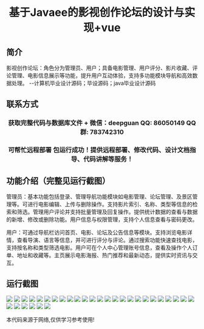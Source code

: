 <p><h1 align="center">基于Javaee的影视创作论坛的设计与实现+vue</h1></p>

## 简介
影视创作论坛：角色分为管理员、用户；具备电影管理、用户评分、影片收藏、评论管理、电影信息展示等功能，提升用户互动体验，支持多功能模块导航和高效数据处理。    --计算机毕业设计源码；毕设源码；java毕业设计源码


## 联系方式
<p><h3 align="center">获取完整代码与数据库文件 + 微信：deepguan QQ: 86050149 QQ群: 783742310</h3></p>
<p><h3 align="center">可帮忙远程部署 包运行成功！提供远程部署、修改代码、设计文档指导、代码讲解等服务！</h3></p>

## 功能介绍（完整见运行截图）
管理员：基本功能包括登录、管理导航功能模块如电影管理、论坛管理、及景区管理等。可进行电影编辑、上传与删除操作。支持影片索引、名称、类型等信息的检索和筛选。管理用户评论并支持批量管理及回复操作。提供统计数据的查看与数据的新增、修改或删除功能。用户信息与权限管理，支持个人信息查看与密码更改。

用户：可通过导航栏访问首页、电影、论坛及公告信息等模块。支持浏览电影详情，查看导演、语言等信息，并可进行评分与评论。通过搜索功能快速查找电影，支持按名称和类型筛选电影。用户可在个人中心管理账号信息，查看及操作个人订单、地址和收藏等。主页展示电影海报、热门推荐和最新动态，提供实时资讯与交互。


## 运行截图
![](img/001.jpg)
![](img/002.jpg)
![](img/003.jpg)
![](img/004.jpg)
![](img/005.jpg)
![](img/006.jpg)
![](img/007.jpg)
![](img/008.jpg)
![](img/009.jpg)
![](img/010.jpg)
![](img/011.jpg)
![](img/012.jpg)
![](img/013.jpg)
![](img/014.jpg)
![](img/015.jpg)
![](img/016.jpg)
![](img/017.jpg)
![](img/018.jpg)
![](img/019.jpg)
![](img/020.jpg)
![](img/021.jpg)
![](img/022.jpg)
![](img/023.jpg)
![](img/024.jpg)
![](img/025.jpg)
![](img/026.jpg)
![](img/027.jpg)
![](img/028.jpg)
![](img/029.jpg)
![](img/030.jpg)
![](img/031.jpg)

<p>本代码来源于网络,仅供学习参考使用!</p>
